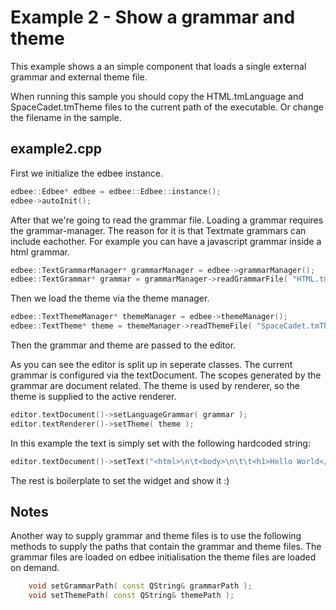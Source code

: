 Example 2 - Show a grammar and theme
====================================

This example shows a an simple component that loads a single external grammar and external theme file.

When running this sample you should copy the HTML.tmLanguage and SpaceCadet.tmTheme files to the 
current path of the executable. Or change the filename in the sample.


example2.cpp
------------


First we initialize the edbee instance. 

```C++
edbee::Edbee* edbee = edbee::Edbee::instance();
edbee->autoInit();
```

After that we're going to read the grammar file.
Loading a grammar requires the grammar-manager. The reason for it is that Textmate grammars can include eachother.
For example you can have a javascript grammar inside a html grammar.

```C++
edbee::TextGrammarManager* grammarManager = edbee->grammarManager();
edbee::TextGrammar* grammar = grammarManager->readGrammarFile( "HTML.tmLanguage" );
```

Then we load the theme via the theme manager.

```C++
edbee::TextThemeManager* themeManager = edbee->themeManager();
edbee::TextTheme* theme = themeManager->readThemeFile( "SpaceCadet.tmTheme" );
```

Then the grammar and theme are passed to the editor. 

As you can see the editor is split up in seperate classes. The current grammar is configured via the textDocument. The scopes generated by the grammar are document related. 
The theme is used by renderer, so the theme is supplied to the active renderer.

```C++
editor.textDocument()->setLanguageGrammar( grammar );
editor.textRenderer()->setTheme( theme );
```

In this example the text is simply set with the following hardcoded string:

```C++
editor.textDocument()->setText("<html>\n\t<body>\n\t\t<h1>Hello World</h1>\n\t</body>\n</html>\n");
```

The rest is boilerplate to set the widget and show it :)



Notes
-----

Another way to supply grammar and theme files is to use the following methods to supply the paths that contain the grammar and theme files.
The grammar files are loaded on edbee initialisation the theme files are loaded on demand.

```C++
    void setGrammarPath( const QString& grammarPath );
    void setThemePath( const QString& themePath );
```

